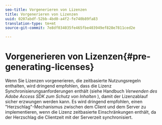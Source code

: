 ```yaml
---
seo-title: Vorgenerieren von Lizenzen
title: Vorgenerieren von Lizenzen
uuid: 0207abdf-52bb-4bd0-a4f2-fe740b89fa83
translation-type: tm+mt
source-git-commit: 7e8df034035fe465fbe403949ef828e7811ced2e

---
```



# Vorgenerieren von Lizenzen{#pre-generating-licenses}

Wenn Sie Lizenzen vorgenerieren, die zeitbasierte Nutzungsregeln enthalten, wird dringend empfohlen, dass die Lizenz Synchronisierungsanforderungen enthält (siehe Handbuch *Verwenden des Adobe Access SDK zum Schutz von Inhalten* ), damit der Lizenzablauf sicher erzwungen werden kann. Es wird dringend empfohlen, einen &quot;Herzschlag&quot;-Mechanismus zwischen dem Client und dem Server zu implementieren, wenn die Lizenz zeitbasierte Einschränkungen enthält, da der Herzschlag die Clientzeit mit der Serverzeit synchronisiert.
